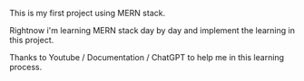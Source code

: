 This is my first project using MERN stack.

Rightnow i'm learning MERN stack day by day and implement the learning in this project.

Thanks to Youtube / Documentation / ChatGPT to help me in this learning process.
